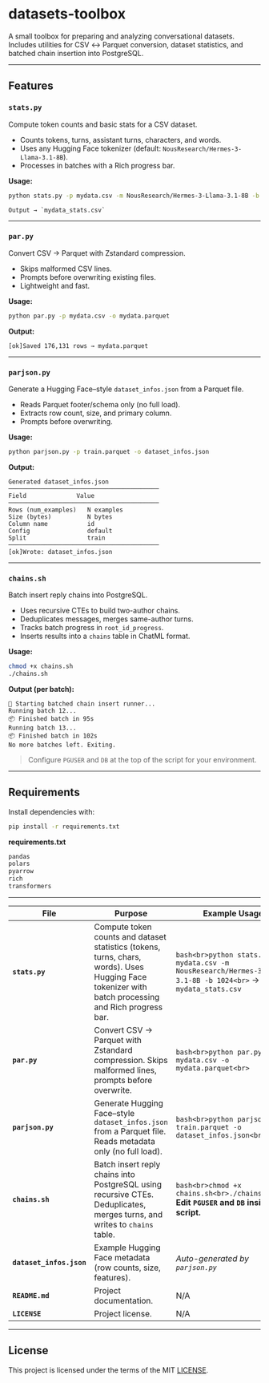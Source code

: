 # datasets-toolbox

A small toolbox for preparing and analyzing conversational datasets. Includes utilities for CSV ↔ Parquet conversion, dataset statistics, and batched chain insertion into PostgreSQL.

---

## Features

### `stats.py`

Compute token counts and basic stats for a CSV dataset.

-   Counts tokens, turns, assistant turns, characters, and words.
-   Uses any Hugging Face tokenizer (default: `NousResearch/Hermes-3-Llama-3.1-8B`).
-   Processes in batches with a Rich progress bar.

**Usage:**

```bash
python stats.py -p mydata.csv -m NousResearch/Hermes-3-Llama-3.1-8B -b 1024
```

```
Output → `mydata_stats.csv`
```

---

### `par.py`

Convert CSV → Parquet with Zstandard compression.

-   Skips malformed CSV lines.
-   Prompts before overwriting existing files.
-   Lightweight and fast.

**Usage:**

```bash
python par.py -p mydata.csv -o mydata.parquet
```

**Output:**

```text
[ok]Saved 176,131 rows → mydata.parquet
```

---

### `parjson.py`

Generate a Hugging Face–style `dataset_infos.json` from a Parquet file.

-   Reads Parquet footer/schema only (no full load).
-   Extracts row count, size, and primary column.
-   Prompts before overwriting.

**Usage:**

```bash
python parjson.py -p train.parquet -o dataset_infos.json
```

**Output:**

```text
Generated dataset_infos.json
──────────────────────────────────────────
Field              Value
──────────────────────────────────────────
Rows (num_examples)   N examples
Size (bytes)          N bytes
Column name           id
Config                default
Split                 train
──────────────────────────────────────────
[ok]Wrote: dataset_infos.json
```

---

### `chains.sh`

Batch insert reply chains into PostgreSQL.

-   Uses recursive CTEs to build two-author chains.
-   Deduplicates messages, merges same-author turns.
-   Tracks batch progress in `root_id_progress`.
-   Inserts results into a `chains` table in ChatML format.

**Usage:**

```bash
chmod +x chains.sh
./chains.sh
```

**Output (per batch):**

```text
🚀 Starting batched chain insert runner...
Running batch 12...
📦 Finished batch in 95s
Running batch 13...
📦 Finished batch in 102s
No more batches left. Exiting.
```

> Configure `PGUSER` and `DB` at the top of the script for your environment.

---

## Requirements

Install dependencies with:

```bash
pip install -r requirements.txt
```

**requirements.txt**

```txt
pandas
polars
pyarrow
rich
transformers
```

---

| File                     | Purpose                                                                                                                                             | Example Usage                                                                                                  |
| ------------------------ | --------------------------------------------------------------------------------------------------------------------------------------------------- | -------------------------------------------------------------------------------------------------------------- |
| **`stats.py`**           | Compute token counts and dataset statistics (tokens, turns, chars, words). Uses Hugging Face tokenizer with batch processing and Rich progress bar. | `bash<br>python stats.py -p mydata.csv -m NousResearch/Hermes-3-Llama-3.1-8B -b 1024<br>` → `mydata_stats.csv` |
| **`par.py`**             | Convert CSV → Parquet with Zstandard compression. Skips malformed lines, prompts before overwrite.                                                  | `bash<br>python par.py -p mydata.csv -o mydata.parquet<br>`                                                    |
| **`parjson.py`**         | Generate Hugging Face–style `dataset_infos.json` from a Parquet file. Reads metadata only (no full load).                                           | `bash<br>python parjson.py -p train.parquet -o dataset_infos.json<br>`                                         |
| **`chains.sh`**          | Batch insert reply chains into PostgreSQL using recursive CTEs. Deduplicates, merges turns, and writes to `chains` table.                           | `bash<br>chmod +x chains.sh<br>./chains.sh<br>`<br>**Edit `PGUSER` and `DB` inside script.**                   |
| **`dataset_infos.json`** | Example Hugging Face metadata (row counts, size, features).                                                                                         | _Auto-generated by `parjson.py`_                                                                               |
| **`README.md`**          | Project documentation.                                                                                                                              | N/A                                                                                                            |
| **`LICENSE`**            | Project license.                                                                                                                                    | N/A                                                                                                            |

---

## License

This project is licensed under the terms of the MIT [LICENSE](LICENSE).

```

```

